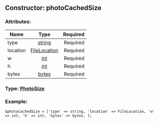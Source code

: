 ## Constructor: photoCachedSize  

### Attributes:

| Name     |    Type       | Required |
|----------|:-------------:|---------:|
|type|[string](../types/string.md) | Required|
|location|[FileLocation](../types/FileLocation.md) | Required|
|w|[int](../types/int.md) | Required|
|h|[int](../types/int.md) | Required|
|bytes|[bytes](../types/bytes.md) | Required|


### Type: [PhotoSize](../types/PhotoSize.md)

### Example:


```
$photoCachedSize = ['type' => string, 'location' => FileLocation, 'w' => int, 'h' => int, 'bytes' => bytes, ];
```